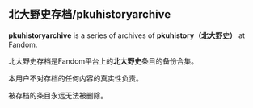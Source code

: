 ## 北大野史存档/pkuhistoryarchive

**pkuhistoryarchive** is a series of archives of **pkuhistory（北大野史）** at Fandom.

北大野史存档是Fandom平台上的**北大野史**条目的备份合集。

本用户不对存档的任何内容的真实性负责。

被存档的条目永远无法被删除。

